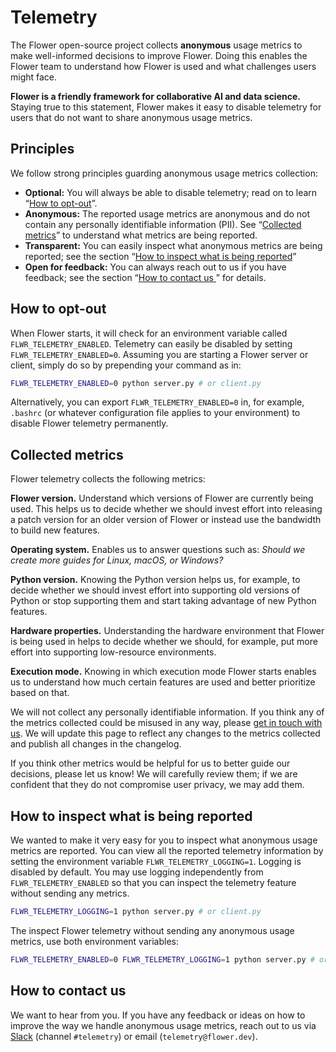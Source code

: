 # Telemetry

The Flower open-source project collects **anonymous** usage metrics to make well-informed decisions to improve Flower. Doing this enables the Flower team to understand how Flower is used and what challenges users might face.

**Flower is a friendly framework for collaborative AI and data science.** Staying true to this statement, Flower makes it easy to disable telemetry for users that do not want to share anonymous usage metrics.

## Principles

We follow strong principles guarding anonymous usage metrics collection:

- **Optional:** You will always be able to disable telemetry; read on to learn “[How to opt-out](#how-to-opt-out)”.
- **Anonymous:** The reported usage metrics are anonymous and do not contain any personally identifiable information (PII). See “[Collected metrics](#collected-metrics)” to understand what metrics are being reported.
- **Transparent:** You can easily inspect what anonymous metrics are being reported; see the section “[How to inspect what is being reported](#how-to-inspect-what-is-being-reported)”
- **Open for feedback:** You can always reach out to us if you have feedback; see the section “[How to contact us
](#how-to-contact-us)” for details.

## How to opt-out

When Flower starts, it will check for an environment variable called `FLWR_TELEMETRY_ENABLED`. Telemetry can easily be disabled by setting `FLWR_TELEMETRY_ENABLED=0`. Assuming you are starting a Flower server or client, simply do so by prepending your command as in:

```bash
FLWR_TELEMETRY_ENABLED=0 python server.py # or client.py
```

Alternatively, you can export `FLWR_TELEMETRY_ENABLED=0` in, for example, `.bashrc` (or whatever configuration file applies to your environment) to disable Flower telemetry permanently.

## Collected metrics

Flower telemetry collects the following metrics:

**Flower version.** Understand which versions of Flower are currently being used. This helps us to decide whether we should invest effort into releasing a patch version for an older version of Flower or instead use the bandwidth to build new features.

**Operating system.** Enables us to answer questions such as: *Should we create more guides for Linux, macOS, or Windows?*

**Python version.** Knowing the Python version helps us, for example, to decide whether we should invest effort into supporting old versions of Python or stop supporting them and start taking advantage of new Python features.

**Hardware properties.** Understanding the hardware environment that Flower is being used in helps to decide whether we should, for example, put more effort into supporting low-resource environments.

**Execution mode.** Knowing in which execution mode Flower starts enables us to understand how much certain features are used and better prioritize based on that.

We will not collect any personally identifiable information. If you think any of the metrics collected could be misused in any way, please [get in touch with us](#how-to-contact-us). We will update this page to reflect any changes to the metrics collected and publish all changes in the changelog.

If you think other metrics would be helpful for us to better guide our decisions, please let us know! We will carefully review them; if we are confident that they do not compromise user privacy, we may add them.

## How to inspect what is being reported

We wanted to make it very easy for you to inspect what anonymous usage metrics are reported. You can view all the reported telemetry information by setting the environment variable `FLWR_TELEMETRY_LOGGING=1`. Logging is disabled by default. You may use logging independently from `FLWR_TELEMETRY_ENABLED` so that you can inspect the telemetry feature without sending any metrics.

```bash
FLWR_TELEMETRY_LOGGING=1 python server.py # or client.py
```

The inspect Flower telemetry without sending any anonymous usage metrics, use both environment variables:

```bash
FLWR_TELEMETRY_ENABLED=0 FLWR_TELEMETRY_LOGGING=1 python server.py # or client.py
```

## How to contact us

We want to hear from you. If you have any feedback or ideas on how to improve the way we handle anonymous usage metrics, reach out to us via [Slack](https://flower.dev/join-slack/) (channel `#telemetry`) or email (`telemetry@flower.dev`).
